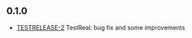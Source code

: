 ## 0.1.0
* [TESTRELEASE-2](https://tracker.yandex.ru/TESTRELEASE-2) TestReal: bug fix and some improvements
